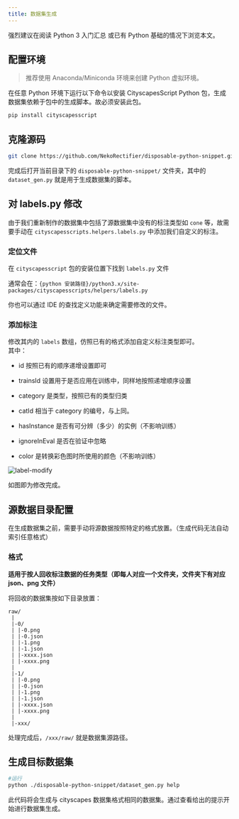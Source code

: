 ```yaml
---
title: 数据集生成
---
```


强烈建议在阅读 Python 3 入门汇总 或已有 Python 基础的情况下浏览本文。

## 配置环境

> 推荐使用 Anaconda/Miniconda 环境来创建 Python 虚拟环境。

在任意 Python 环境下运行以下命令以安装 CityscapesScript Python 包，生成数据集依赖于包中的生成脚本。故必须安装此包。

```bash
pip install cityscapesscript
```

## 克隆源码

```bash
git clone https://github.com/NekoRectifier/disposable-python-snippet.git
```

完成后打开当前目录下的 `disposable-python-snippet/` 文件夹，其中的 `dataset_gen.py` 就是用于生成数据集的脚本。

## 对 labels.py 修改

由于我们重新制作的数据集中包括了源数据集中没有的标注类型如 `cone` 等，故需要手动在 `cityscapesscripts.helpers.labels.py` 中添加我们自定义的标注。

### 定位文件

在 `cityscapesscript` 包的安装位置下找到 `labels.py` 文件  

通常会在：`{python 安装路径}/python3.x/site-packages/cityscapesscripts/helpers/labels.py`

你也可以通过 IDE 的查找定义功能来确定需要修改的文件。

### 添加标注

修改其内的 `labels` 数组，仿照已有的格式添加自定义标注类型即可。  
其中：

- id 按照已有的顺序递增设置即可

- trainsId 设置用于是否应用在训练中，同样地按照递增顺序设置

- category 是类型，按照已有的类型归类

- catId 相当于 category 的编号，与上同。

- hasInstance 是否有可分辨（多少）的实例（不影响训练）

- ignoreInEval 是否在验证中忽略

- color 是转换彩色图时所使用的颜色（不影响训练）

![label-modify](/assets/images/dataset-generating/label-modify.png)

如图即为修改完成。

## 源数据目录配置

在生成数据集之前，需要手动将源数据按照特定的格式放置。（生成代码无法自动索引任意格式）

### 格式

**适用于按人回收标注数据的任务类型（即每人对应一个文件夹，文件夹下有对应 json、png 文件）**

将回收的数据集按如下目录放置：

```text
raw/
 |
 |-0/
 | |-0.png
 | |-0.json
 | |-1.png
 | |-1.json
 | |-xxxx.json
 | |-xxxx.png
 | 
 |-1/
 | |-0.png
 | |-0.json
 | |-1.png
 | |-1.json
 | |-xxxx.json
 | |-xxxx.png
 |
 |-xxx/
```

处理完成后，`/xxx/raw/` 就是数据集源路径。

## 生成目标数据集

```bash
#运行
python ./disposable-python-snippet/dataset_gen.py help
```

此代码将会生成与 cityscapes 数据集格式相同的数据集。通过查看给出的提示开始进行数据集生成。
